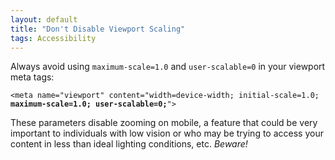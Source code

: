 ```yaml
---
layout: default
title: "Don't Disable Viewport Scaling"
tags: Accessibility
---
```


Always avoid using `maximum-scale=1.0` and `user-scalable=0` in your viewport meta tags:

<pre><code>&lt;meta name="viewport" content="width=device-width; initial-scale=1.0; <b>maximum-scale=1.0; user-scalable=0;</b>"&gt;</code></pre>

These parameters disable zooming on mobile, a feature that could be very important to individuals with low vision or who may be trying to access your content in less than ideal lighting conditions, etc. *Beware!*
